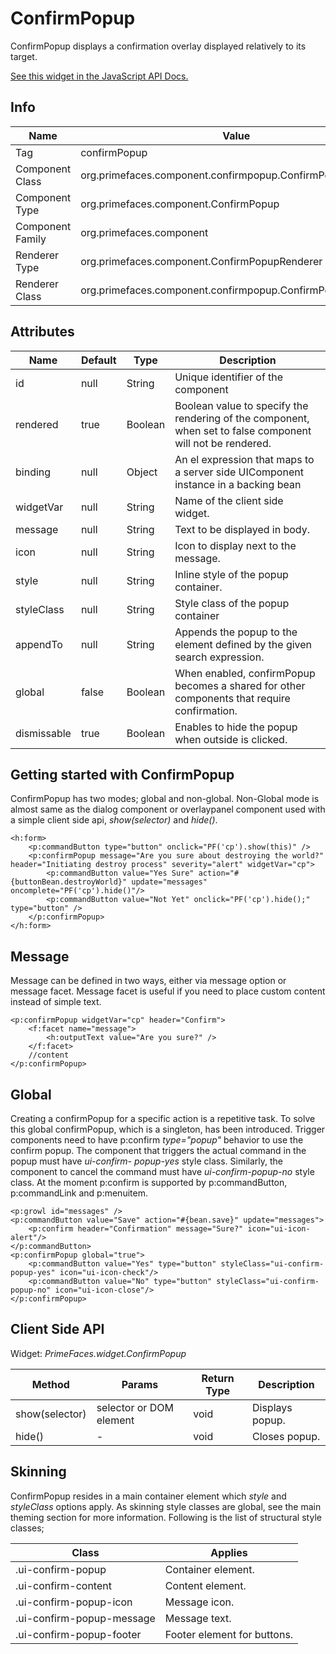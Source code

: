 # ConfirmPopup

ConfirmPopup displays a confirmation overlay displayed relatively to its target.

[See this widget in the JavaScript API Docs.](../jsdocs/classes/src_PrimeFaces.PrimeFaces.widget.ConfirmPopup-1.html)

## Info

| Name | Value |
| --- | --- |
| Tag | confirmPopup
| Component Class | org.primefaces.component.confirmpopup.ConfirmPopup
| Component Type | org.primefaces.component.ConfirmPopup
| Component Family | org.primefaces.component |
| Renderer Type | org.primefaces.component.ConfirmPopupRenderer
| Renderer Class | org.primefaces.component.confirmpopup.ConfirmPopupRenderer

## Attributes

| Name | Default | Type | Description | 
| --- | --- | --- | --- |
| id | null | String | Unique identifier of the component
| rendered | true | Boolean | Boolean value to specify the rendering of the component, when set to false component will not be rendered.
| binding | null | Object | An el expression that maps to a server side UIComponent instance in a backing bean
| widgetVar | null | String | Name of the client side widget.
| message | null | String | Text to be displayed in body.
| icon | null | String | Icon to display next to the message.
| style | null | String | Inline style of the popup container.
| styleClass | null | String | Style class of the popup container
| appendTo | null | String | Appends the popup to the element defined by the given search expression.
| global | false | Boolean | When enabled, confirmPopup becomes a shared for other components that require confirmation.
| dismissable | true | Boolean | Enables to hide the popup when outside is clicked.

## Getting started with ConfirmPopup
ConfirmPopup has two modes; global and non-global. Non-Global mode is almost same as the
dialog component or overlaypanel component used with a simple client side api, _show(selector)_ and _hide()_.

```xhtml
<h:form>
    <p:commandButton type="button" onclick="PF('cp').show(this)" />
    <p:confirmPopup message="Are you sure about destroying the world?" header="Initiating destroy process" severity="alert" widgetVar="cp">
        <p:commandButton value="Yes Sure" action="#{buttonBean.destroyWorld}" update="messages" oncomplete="PF('cp').hide()"/>
        <p:commandButton value="Not Yet" onclick="PF('cp').hide();" type="button" />
    </p:confirmPopup>
</h:form>
```
## Message
Message can be defined in two ways, either via message option or message facet. Message facet is
useful if you need to place custom content instead of simple text.

```xhtml
<p:confirmPopup widgetVar="cp" header="Confirm">
    <f:facet name="message">
        <h:outputText value="Are you sure?" />
    </f:facet>
    //content
</p:confirmPopup>
```

## Global
Creating a confirmPopup for a specific action is a repetitive task. To solve this global confirmPopup,
which is a singleton, has been introduced. Trigger components need to have p:confirm _type="popup"_ behavior to
use the confirm popup. The component that triggers the actual command in the popup must have _ui-confirm-
popup-yes_ style class. Similarly, the component to cancel the command must have _ui-confirm-popup-no_ style class.
At the moment p:confirm is supported by p:commandButton, p:commandLink and p:menuitem.

```xhtml
<p:growl id="messages" />
<p:commandButton value="Save" action="#{bean.save}" update="messages">
    <p:confirm header="Confirmation" message="Sure?" icon="ui-icon-alert"/>
</p:commandButton>
<p:confirmPopup global="true">
    <p:commandButton value="Yes" type="button" styleClass="ui-confirm-popup-yes" icon="ui-icon-check"/>
    <p:commandButton value="No" type="button" styleClass="ui-confirm-popup-no" icon="ui-icon-close"/>
</p:confirmPopup>
```
## Client Side API
Widget: _PrimeFaces.widget.ConfirmPopup_

| Method | Params | Return Type | Description | 
| --- | --- | --- | --- | 
| show(selector) | selector or DOM element | void | Displays popup.
| hide() | - | void | Closes popup.

## Skinning
ConfirmPopup resides in a main container element which _style_ and _styleClass_ options apply. As
skinning style classes are global, see the main theming section for more information. Following is
the list of structural style classes;

| Class | Applies | 
| --- | --- | 
| .ui-confirm-popup | Container element.
| .ui-confirm-content | Content element.
| .ui-confirm-popup-icon | Message icon.
| .ui-confirm-popup-message | Message text.
| .ui-confirm-popup-footer | Footer element for buttons.
